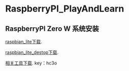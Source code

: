 # RaspberryPI_PlayAndLearn

## RaspberryPI Zero W 系统安装
[raspbian_lite下载](https://downloads.raspberrypi.org/raspbian_lite/images/).

[raspbian_lite_destop下载](https://downloads.raspberrypi.org/raspbian/images/).

[相关工具下载](https://pan.baidu.com/s/1t4ZDyHNjRRUz8s_061OO4g). key：hc3o


